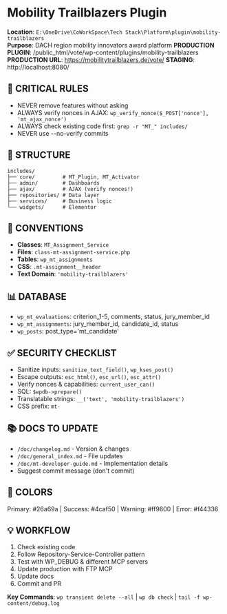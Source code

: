 # Mobility Trailblazers Plugin

**Location**: `E:\OneDrive\CoWorkSpace\Tech Stack\Platform\plugin\mobility-trailblazers`  
**Purpose**: DACH region mobility innovators award platform
**PRODUCTION PLUGIN**: /public_html/vote/wp-content/plugins/mobility-trailblazers
**PRODUCTION URL**: https://mobilitytrailblazers.de/vote/
**STAGING**: http://localhost:8080/

## 🚨 CRITICAL RULES
- NEVER remove features without asking
- ALWAYS verify nonces in AJAX: `wp_verify_nonce($_POST['nonce'], 'mt_ajax_nonce')`
- ALWAYS check existing code first: `grep -r "MT_" includes/`
- NEVER use --no-verify commits

## 📁 STRUCTURE
```
includes/
├── core/         # MT_Plugin, MT_Activator
├── admin/        # Dashboards
├── ajax/         # AJAX (verify nonces!)
├── repositories/ # Data layer
├── services/     # Business logic
└── widgets/      # Elementor
```

## 🔧 CONVENTIONS
- **Classes**: `MT_Assignment_Service`
- **Files**: `class-mt-assignment-service.php`
- **Tables**: `wp_mt_assignments`
- **CSS**: `.mt-assignment__header`
- **Text Domain**: `'mobility-trailblazers'`

## 📊 DATABASE
- `wp_mt_evaluations`: criterion_1-5, comments, status, jury_member_id
- `wp_mt_assignments`: jury_member_id, candidate_id, status
- `wp_posts`: post_type='mt_candidate'

## ✅ SECURITY CHECKLIST
- Sanitize inputs: `sanitize_text_field()`, `wp_kses_post()`
- Escape outputs: `esc_html()`, `esc_url()`, `esc_attr()`
- Verify nonces & capabilities: `current_user_can()`
- SQL: `$wpdb->prepare()`
- Translatable strings: `__('text', 'mobility-trailblazers')`
- CSS prefix: `mt-`

## 📚 DOCS TO UPDATE
- `/doc/changelog.md` - Version & changes
- `/doc/general_index.md` - File updates
- `/doc/mt-developer-guide.md` - Implementation details
- Suggest commit message (don't commit)

## 🎨 COLORS
Primary: #26a69a | Success: #4caf50 | Warning: #ff9800 | Error: #f44336

## 💡 WORKFLOW
1. Check existing code
2. Follow Repository-Service-Controller pattern
3. Test with WP_DEBUG & different MCP servers
4. Update production with FTP MCP
5. Update docs
6. Commit and PR

**Key Commands**: `wp transient delete --all` | `wp db check` | `tail -f wp-content/debug.log`